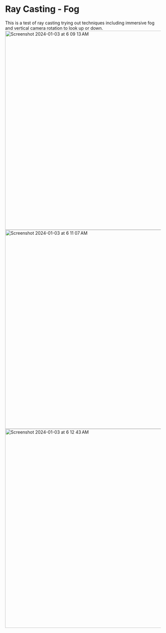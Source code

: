 # Ray Casting - Fog
This is a test of ray casting trying out techniques including immersive fog and vertical camera rotation to look up or down.
<img width="643" alt="Screenshot 2024-01-03 at 6 09 13 AM" src="https://github.com/caseyhild/3D-Scenes-Games/assets/44584719/8a892df1-825b-41b5-b6b1-b3f7f13d2b87">
<img width="643" alt="Screenshot 2024-01-03 at 6 11 07 AM" src="https://github.com/caseyhild/3D-Scenes-Games/assets/44584719/bc1de483-5485-4cad-a50d-8e58864aa0fa">
<img width="643" alt="Screenshot 2024-01-03 at 6 12 43 AM" src="https://github.com/caseyhild/3D-Scenes-Games/assets/44584719/28190b9c-67f3-434f-9acb-2e243038115c">
